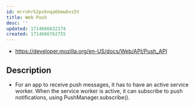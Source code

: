 ```yaml
---
id: mrrohrk2psknqa6bmwbvs5t
title: Web Push
desc: ''
updated: 1714666832174
created: 1714666762755
---
```


- https://developer.mozilla.org/en-US/docs/Web/API/Push_API


## Description

- For an app to receive push messages, it has to have an active service worker. When the service worker is active, it can subscribe to push notifications, using PushManager.subscribe().